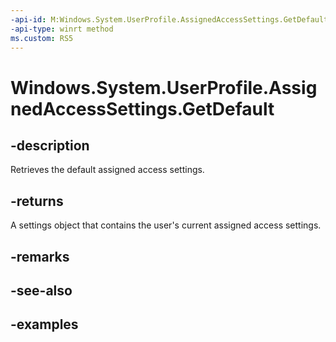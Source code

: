 ```yaml
---
-api-id: M:Windows.System.UserProfile.AssignedAccessSettings.GetDefault
-api-type: winrt method
ms.custom: RS5
---
```


<!-- Method syntax.
public AssignedAccessSettings AssignedAccessSettings.GetDefault()
-->

# Windows.System.UserProfile.AssignedAccessSettings.GetDefault

## -description

Retrieves the default assigned access settings.

## -returns

A settings object that contains the user's current assigned access settings.

## -remarks

## -see-also

## -examples

